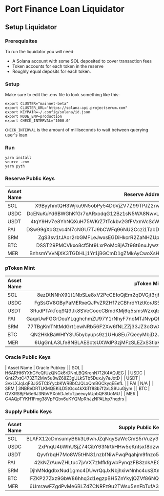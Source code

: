 # Port Finance Loan Liquidator

## Setup Liquidator
### Prerequisites
To run the liquidator you will need:
* A Solana account with some SOL deposited to cover transaction fees
* Token accounts for each token in the reserve
* Roughly equal deposits for each token.
### Setup
Make sure to edit the .env file to look something like this:
```
export CLUSTER="mainnet-beta"
export CLUSTER_URL="https://solana-api.projectserum.com"
export KEYPAIR=~/.config/solana/id.json
export NODE_ENV=production
export CHECK_INTERVAL="1000.0"
```

`CHECK_INTERVAL` is the amount of milliseconds to wait between querying user's loan

### Run
```
yarn install
source .env
yarn pyth
```

### Reserve Public Keys

| Asset Name      | Reserve Address                           |
| :---  |    ----:                                            |
| SOL   | X9ByyhmtQH3Wjku9N5obPy54DbVjZV7Z99TPJZ2rwcs         |
| USDC  | DcENuKuYd6BWGhKfGr7eARxodqG12Bz1sN5WA8NwvLRx        |
| USDT  | 4tqY9Hv7e8YhNQXuH75WKrZ7tTckbv2GfFVxmVcScW5s        |
| PAI   | DSw99gXoGzvc4N7cNGU7TJ9bCWFq96NU2Cczi1TabDx2        |
| SRM   | ZgS3sv1tJAor2rbGMFLeJwxsEGDiHkcrR2ZaNHZUpyF         |
| BTC   | DSST29PMCVkxo8cf5ht9LxrPoMc8jAZt98t6nuJywz8p        |
| MER   | BnhsmYVvNjXK3TGDHLj1Yr1jBGCmD1gZMkAyCwoXsHwt        |

### pToken Mint

| Asset Name     | pToken Mint                          |
| :---  |      ---:                                     |
| SOL   | 8ezDtNNhX91t1NbSLe8xV2PcCEfoQjEm2qDVGjt3rjhg  |
| USDC  | FgSsGV8GByPaMERxeQJPvZRZHf7zCBhrdYtztKorJS58  |
| USDT  | 3RudPTAkfcq9Q9Jk8SVeCoecCBmdKMj6q5smsWzxqtqZ  |
| PAI   | GaqxUwFGGrDouYLqghchmZU97Y1rNhyF7noMTJNvpQPa  |
| SRM   | 77TBgKmTNtMdGrt1ewNRb56F2Xw6fNLZZj33JZ3oGwXh  |
| BTC   | QN2HkkBaWHfYSU5bybyups9z1UHu8Eu7QeeyMbjD2JA   |
| MER   | 6UgGnLA3Lfe8NBLAESctsUXWdP3zjMFzSLEZxS3tiaKh  |

### Oracle Public Keys

| Asset Name      |  Oracle Pubkey  |
| SOL   | H6ARHf6YXhGYeQfUzQNGk6rDNnLBQKrenN712K4AQJEG  |
| USDC  | Gnt27xtC473ZT2Mw5u8wZ68Z3gULkSTb5DuxJy7eJotD  |
| USDT  | 3vxLXJqLqF3JG5TCbYycbKWRBbCJQLxQmBGCkyqEEefL  |
| PAI   | N/A                                           |
| SRM   | 3NBReDRTLKMQEKiLD5tGcx4kXbTf88b7f2xLS9UuGjym  |
| BTC   | GVXRSBjFk6e6J3NbVPXohDJetcTjaeeuykUpbQF8UoMU  |
| MER   | G4AQpTYKH1Fmg38VpFQbv6uKYQMpRhJzNPALhp7hqdrs  |


### Supply Public Keys
| Asset Name     | Supply Public Keys  |
| :---  |      ---:                                     |
| SOL   | BLAFX12cDmsumyB6k3L6whJZqNqySaWeCmS5rVuzy3SS  |
| USDC  | 2xPnqU4bWhUSjZ74CibY63NrtkHHw5eKntsxf8dzwiid  |
| USDT  | QyvfrbqH7Mo8W5tHN31nzbfNiwFwqPqahjm9fnzo5EJ   |
| PAI   | 42kNZrAuwZHLtuc7jvVX7zMfkfgwbPynqzFB3zdkAEGM  |
| SRM   | DjhMNdgdbxNud1gmc4DUwrQqJxNbjhxiwNnhc4usSXmQ  |
| BTC   | FZKP27Zxz9GbW86hhq3d1egzpBH5ZnYkyjQZVf86NQJ8  |
| MER   | 6UmrawFZgdPvMe6BLZdZCNRFz9u2TWsu5enFbTufA3a1  |